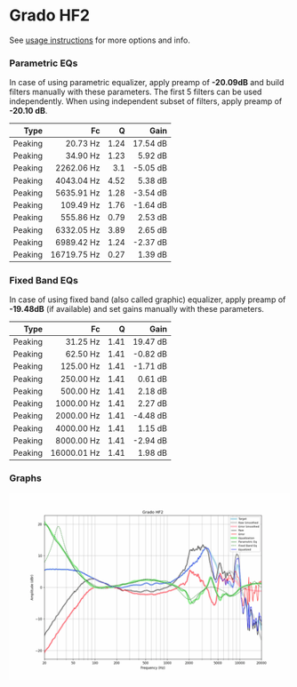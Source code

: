 # Grado HF2
See [usage instructions](https://github.com/jaakkopasanen/AutoEq#usage) for more options and info.

### Parametric EQs
In case of using parametric equalizer, apply preamp of **-20.09dB** and build filters manually
with these parameters. The first 5 filters can be used independently.
When using independent subset of filters, apply preamp of **-20.10 dB**.

| Type    | Fc          |    Q | Gain     |
|--------:|------------:|-----:|---------:|
| Peaking | 20.73 Hz    | 1.24 | 17.54 dB |
| Peaking | 34.90 Hz    | 1.23 | 5.92 dB  |
| Peaking | 2262.06 Hz  | 3.1  | -5.05 dB |
| Peaking | 4043.04 Hz  | 4.52 | 5.38 dB  |
| Peaking | 5635.91 Hz  | 1.28 | -3.54 dB |
| Peaking | 109.49 Hz   | 1.76 | -1.64 dB |
| Peaking | 555.86 Hz   | 0.79 | 2.53 dB  |
| Peaking | 6332.05 Hz  | 3.89 | 2.65 dB  |
| Peaking | 6989.42 Hz  | 1.24 | -2.37 dB |
| Peaking | 16719.75 Hz | 0.27 | 1.39 dB  |

### Fixed Band EQs
In case of using fixed band (also called graphic) equalizer, apply preamp of **-19.48dB**
(if available) and set gains manually with these parameters.

| Type    | Fc          |    Q | Gain     |
|--------:|------------:|-----:|---------:|
| Peaking | 31.25 Hz    | 1.41 | 19.47 dB |
| Peaking | 62.50 Hz    | 1.41 | -0.82 dB |
| Peaking | 125.00 Hz   | 1.41 | -1.71 dB |
| Peaking | 250.00 Hz   | 1.41 | 0.61 dB  |
| Peaking | 500.00 Hz   | 1.41 | 2.18 dB  |
| Peaking | 1000.00 Hz  | 1.41 | 2.27 dB  |
| Peaking | 2000.00 Hz  | 1.41 | -4.48 dB |
| Peaking | 4000.00 Hz  | 1.41 | 1.15 dB  |
| Peaking | 8000.00 Hz  | 1.41 | -2.94 dB |
| Peaking | 16000.01 Hz | 1.41 | 1.98 dB  |

### Graphs
![](./Grado%20HF2.png)